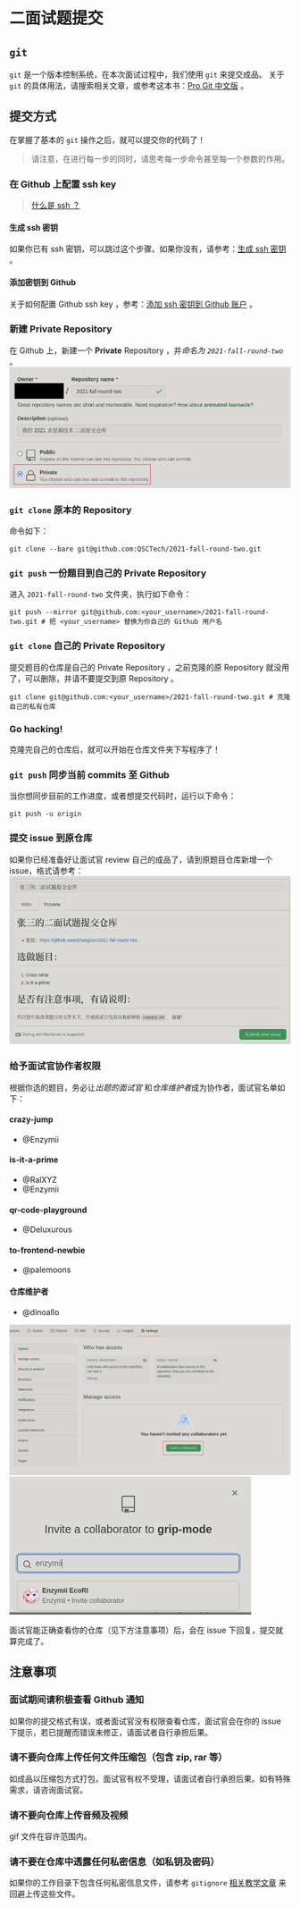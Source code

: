 # 二面试题提交
## `git`
`git` 是一个版本控制系统，在本次面试过程中，我们使用 `git` 来提交成品。
关于 `git` 的具体用法，请搜索相关文章，或参考这本书：[Pro Git 中文版](https://git-scm.com/book/zh/v2) 。
## 提交方式
在掌握了基本的 `git` 操作之后，就可以提交你的代码了！
> 请注意，在进行每一步的同时，请思考每一步命令甚至每一个参数的作用。
### 在 Github 上配置 ssh key
> [什么是 ssh ？](https://docs.github.com/cn/github/authenticating-to-github/connecting-to-github-with-ssh/about-ssh)
#### 生成 ssh 密钥
如果你已有 ssh 密钥，可以跳过这个步骤。如果你没有，请参考：[生成 ssh 密钥](https://docs.github.com/en/github/authenticating-to-github/connecting-to-github-with-ssh/generating-a-new-ssh-key-and-adding-it-to-the-ssh-agent) 。
#### 添加密钥到 Github
关于如何配置 Github ssh key ，参考：[添加 ssh 密钥到 Github 账户](https://docs.github.com/en/github/authenticating-to-github/connecting-to-github-with-ssh/adding-a-new-ssh-key-to-your-github-account) 。
### 新建 Private Repository
在 Github 上，新建一个 **Private** Repository ，并*命名为 `2021-fall-round-two`* 。
![Create Private Repo](./pics/create-private-repo.png)
### `git clone` 原本的 Repository
命令如下：

``` shell
git clone --bare git@github.com:QSCTech/2021-fall-round-two.git
```
### `git push` 一份题目到自己的 Private Repository
进入 `2021-fall-round-two` 文件夹，执行如下命令：

``` shell
git push --mirror git@github.com:<your_username>/2021-fall-round-two.git # 把 <your_username> 替换为你自己的 Github 用户名
```

### `git clone` 自己的 Private Repository
提交题目的仓库是自己的 Private Repository ，之前克隆的原 Repository 就没用了，可以删除，并请不要提交到原 Repository 。

``` shell
git clone git@github.com:<your_username>/2021-fall-round-two.git # 克隆自己的私有仓库
```

### Go hacking!
克隆完自己的仓库后，就可以开始在仓库文件夹下写程序了！

### `git push` 同步当前 commits 至 Github
当你想同步目前的工作进度，或者想提交代码时，运行以下命令：

``` shell
git push -u origin
```

### 提交 issue 到原仓库
如果你已经准备好让面试官 review 自己的成品了，请到原题目仓库新增一个 issue，格式请参考：
![Issue Example](./pics/issue-example.png)

### 给予面试官协作者权限
根据你选的题目，务必让*出题的面试官* 和*仓库维护者*成为协作者，面试官名单如下：
#### crazy-jump
* @Enzymii
#### is-it-a-prime
* @RalXYZ
* @Enzymii
#### qr-code-playground
* @Deluxurous
#### to-frontend-newbie
* @palemoons
#### 仓库维护者
* @dinoallo

![Invite collaborator](./pics/invite-collab.png "将面试官加到协作者中")
![Invite collaborator 2](./pics/invite-collab-2.png "输入面试官 ID")

面试官能正确查看你的仓库（见下方注意事项）后，会在 issue 下回复，提交就算完成了。

## 注意事项
### 面试期间请积极查看 Github 通知
如果你的提交格式有误，或者面试官没有权限查看仓库，面试官会在你的 issue 下提示，若已提醒而错误未修正，请面试者自行承担后果。

### 请不要向仓库上传任何文件压缩包（包含 zip, rar 等）
如成品以压缩包方式打包，面试官有权不受理，请面试者自行承担后果。如有特殊需求，请咨询面试官。
### 请不要向仓库上传音频及视频
gif 文件在容许范围内。
### 请不要在仓库中透露任何私密信息（如私钥及密码）
如果你的工作目录下包含任何私密信息文件，请参考 `gitignore` [相关教学文章](https://linuxize.com/post/gitignore-ignoring-files-in-git/) 来回避上传这些文件。
